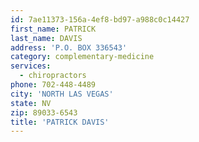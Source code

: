 ```yaml
---
id: 7ae11373-156a-4ef8-bd97-a988c0c14427
first_name: PATRICK
last_name: DAVIS
address: 'P.O. BOX 336543'
category: complementary-medicine
services:
  - chiropractors
phone: 702-448-4489
city: 'NORTH LAS VEGAS'
state: NV
zip: 89033-6543
title: 'PATRICK DAVIS'
---
```


